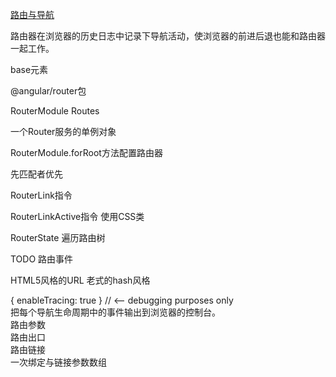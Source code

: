 [路由与导航](https://angular.cn/docs/ts/latest/guide/router.html#!#asynchronous-routing)

路由器在浏览器的历史日志中记录下导航活动，使浏览器的前进后退也能和路由器一起工作。  

base元素  

@angular/router包  

RouterModule Routes  

一个Router服务的单例对象  

RouterModule.forRoot方法配置路由器  

先匹配者优先  

RouterLink指令  

RouterLinkActive指令 使用CSS类  

RouterState  遍历路由树  

TODO 路由事件  

HTML5风格的URL 老式的hash风格  

{ enableTracing: true } // <-- debugging purposes only  
把每个导航生命周期中的事件输出到浏览器的控制台。  
路由参数  
路由出口  
路由链接  
一次绑定与链接参数数组  














